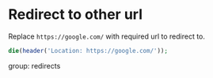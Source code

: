 # Redirect to other url

Replace ```https://google.com/``` with required url to redirect to.

```php
die(header('Location: https://google.com/'));
```

group: redirects
